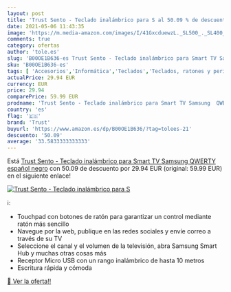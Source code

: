 ```yaml
---
layout: post
title: 'Trust Sento - Teclado inalámbrico para S al 50.09 % de descuento'
date: 2021-05-06 11:43:35
image: 'https://m.media-amazon.com/images/I/41GxcduewzL._SL500_._SL400_.jpg'
comments: true
category: ofertas
author: 'tole.es'
slug: 'B00OE1B636-es Trust Sento - Teclado inalámbrico para Smart TV Samsung...'
sku: 'B00OE1B636-es'
tags: [ 'Accesorios','Informática','Teclados','Teclados, ratones y periféricos de entrada','smart','trust','tv', ]
actualPrice: 29.94 EUR
currency: EUR
price: 29.94
comparePrice: 59.99 EUR
prodname: 'Trust Sento - Teclado inalámbrico para Smart TV Samsung  QWERTY español  negro'
country: 'es'
flag: '🇪🇸'
brand: 'Trust'
buyurl: 'https://www.amazon.es/dp/B00OE1B636/?tag=tolees-21'
descuento: '50.09'
average: '33.5833333333333'
---
```


Está [Trust Sento - Teclado inalámbrico para Smart TV Samsung  QWERTY español  negro](https://www.amazon.es/dp/B00OE1B636/?tag=tolees-21) con 50.09 de descuento por 29.94 EUR (original: 59.99 EUR) en el siguiente enlace!

[![Trust Sento - Teclado inalámbrico para S](https://m.media-amazon.com/images/I/41GxcduewzL._SL500_._SL400_.jpg)](https://www.amazon.es/dp/B00OE1B636/?tag=tolees-21)

ℹ️:

- Touchpad con botones de ratón para garantizar un control mediante ratón más sencillo
- Navegue por la web, publique en las redes sociales y envíe correo a través de su TV
- Seleccione el canal y el volumen de la televisión, abra Samsung Smart Hub y muchas otras cosas más
- Receptor Micro USB con un rango inalámbrico de hasta 10 metros
- Escritura rápida y cómoda

[🛒 Ver la oferta!!](https://www.amazon.es/dp/B00OE1B636/?tag=tolees-21)
